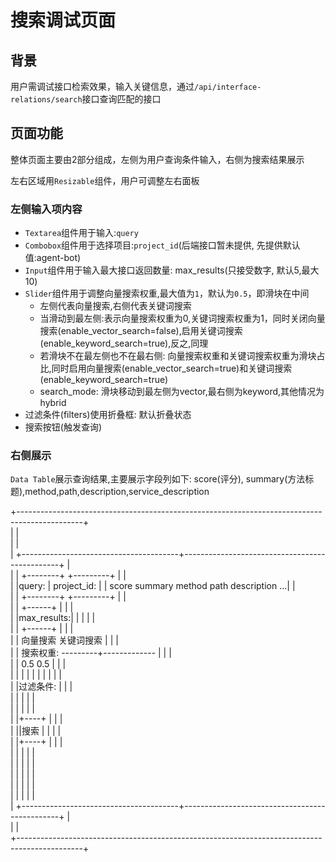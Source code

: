# 搜索调试页面

## 背景
用户需调试接口检索效果，输入关键信息，通过`/api/interface-relations/search`接口查询匹配的接口

## 页面功能
整体页面主要由2部分组成，左侧为用户查询条件输入，右侧为搜索结果展示

左右区域用`Resizable`组件，用户可调整左右面板

### 左侧输入项内容
* `Textarea`组件用于输入:`query`
* `Combobox`组件用于选择项目:`project_id`(后端接口暂未提供, 先提供默认值:agent-bot)
* `Input`组件用于输入最大接口返回数量: max_results(只接受数字, 默认5,最大10)
* `Slider`组件用于调整向量搜索权重,最大值为`1`，默认为`0.5`，即滑块在中间
  * 左侧代表向量搜索,右侧代表关键词搜索
  * 当滑动到最左侧:表示向量搜索权重为0,关键词搜索权重为1，同时关闭向量搜索(enable_vector_search=false),启用关键词搜索(enable_keyword_search=true),反之,同理
  * 若滑块不在最左侧也不在最右侧: 向量搜索权重和关键词搜索权重为滑块占比,同时启用向量搜索(enable_vector_search=true)和关键词搜索(enable_keyword_search=true)
  * search_mode: 滑块移动到最左侧为vector,最右侧为keyword,其他情况为hybrid
* 过滤条件(filters)使用折叠框: 默认折叠状态
* 搜索按钮(触发查询)

### 右侧展示
`Data Table`展示查询结果,主要展示字段列如下:
score(评分), summary(方法标题),method,path,description,service_description


+----------------------------------------------------------------------------------------------+                     
|                                                                                              |                     
|                                                                                              |                     
|   +---------------------------------------+-----------------------------------------------+  |                     
|   |      +--------+             +---------+                                               |  |                     
|   |query:         | project_id: |         |    score  summary  method path description ...|  |                     
|   |      +--------+             +---------+                                               |  |                     
|   |            +------+                   |                                               |  |                     
|   |max_results:|      |                   |                                               |  |                     
|   |            +------+                   |                                               |  |                     
|   |        向量搜索            关键词搜索   |                                               |  |                     
|   | 搜索权重:   ---------+-------------    |                                               |  |                     
|   |        0.5                       0.5 |                                               |  |                     
|   |                                       |                                               |  |
|   |                                       |                                               |  |                     
|   |过滤条件:                               |                                               |  |                     
|   |                                       |                                               |  |                     
|   |                                       |                                               |  |                     
|   |+----+                                 |                                               |  |                     
|   ||搜索 |                                |                                                |  |                     
|   |+----+                                 |                                               |  |                     
|   |                                       |                                               |  |                     
|   |                                       |                                               |  |                     
|   |                                       |                                               |  |                     
|   |                                       |                                               |  |                     
|   |                                       |                                               |  |                     
|   +---------------------------------------+-----------------------------------------------+  |                     
|                                                                                              |                     
+----------------------------------------------------------------------------------------------+     

